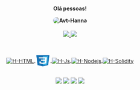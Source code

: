 #### <div align="center"> Olá pessoas! <p></p> <p> <img align="center" alt="Avt-Hanna" height="150" style="border-radius:50px;" src="https://i.postimg.cc/jdZ9fQwg/avhanna.gif"> </p> </div>


<div align="center">
  <a href="https://github.com/hanna-araujo">
  <img height="180em" src="https://github-readme-stats.vercel.app/api?username=hanna-araujo&show_icons=true&theme=jolly&include_all_commits=true&count_private=true"/>
  <img height="180em" src="https://github-readme-stats.vercel.app/api/top-langs/?username=hanna-araujo&layout=compact&langs_count=7&theme=jolly"/>
</div>

##

<div style="display: inline_block" align="center"><br>
  <img align="center" alt="H-HTML" height="30" width="40" src="https://cdn.jsdelivr.net/gh/devicons/devicon/icons/html5/html5-original-wordmark.svg">
  <img align="center" alt="H-CSS" height="30" width="40" src="https://raw.githubusercontent.com/devicons/devicon/master/icons/css3/css3-original.svg">
  <img align="center" alt="H-Js" height="30" width="40" src="https://cdn.jsdelivr.net/gh/devicons/devicon/icons/javascript/javascript-original.svg">
  <img align="center" alt="H-Nodejs" height="30" width="40" src="https://cdn.jsdelivr.net/gh/devicons/devicon/icons/nodejs/nodejs-plain.svg">
  <img align="center" alt="H-Solidity" height="30" width="40" src="https://cdn.jsdelivr.net/gh/devicons/devicon/icons/solidity/solidity-original.svg">
</div>
  
  ##
  
  <div align="center">
 <a href="https://discordapp.com/users/Hana#1886" target="_blank"><img src="https://img.shields.io/badge/Discord-7289DA?style=for-the-badge&logo=discord&logoColor=white"></a> 
  <a href = "mailto:hkf.araujo@gmail.com"><img src="https://img.shields.io/badge/Gmail-D14836?style=for-the-badge&logo=gmail&logoColor=white"></a>
  <a href="https://www.linkedin.com/in/hannakfaraujo" target="_blank"><img src="https://img.shields.io/badge/LinkedIn-0077B5?style=for-the-badge&logo=linkedin&logoColor=white"></a> 
  <a href="https://t.me/Hk_araujo" target="_blank"><img src="https://img.shields.io/badge/Telegram-2CA5E0?style=for-the-badge&logo=telegram&logoColor=white"></a>
  </div>
  
  ##
  
